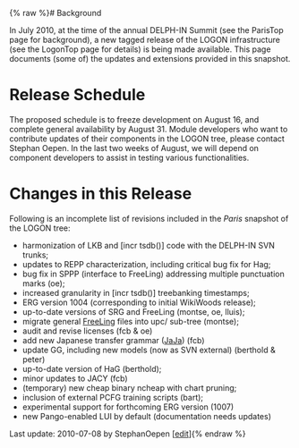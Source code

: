 {% raw %}# Background

In July 2010, at the time of the annual DELPH-IN Summit (see the
ParisTop page for background), a new tagged release of the
LOGON infrastructure (see the LogonTop page for details) is
being made available. This page documents (some of) the updates and
extensions provided in this snapshot.

# Release Schedule

The proposed schedule is to freeze development on August 16, and
complete general availability by August 31. Module developers who want
to contribute updates of their components in the LOGON tree, please
contact Stephan Oepen. In the last two weeks of August, we will depend
on component developers to assist in testing various functionalities.

# Changes in this Release

Following is an incomplete list of revisions included in the *Paris*
snapshot of the LOGON tree:

- harmonization of LKB and \[incr tsdb()\] code with the DELPH-IN SVN
trunks;
- updates to REPP characterization, including critical bug fix for
Hag;
- bug fix in SPPP (interface to FreeLing) addressing multiple
punctuation marks (oe);
- increased granularity in \[incr tsdb()\] treebanking timestamps;
- ERG version 1004 (corresponding to initial WikiWoods
release);
- up-to-date versions of SRG and FreeLing (montse, oe, lluis);
- migrate general [FreeLing](/FreeLing) files into upc/ sub-tree
(montse);
- audit and revise licenses (fcb & oe)
- add new Japanese transfer grammar ([JaJa](/JaJa)) (fcb)
- update GG, including new models (now as SVN external) (berthold &
peter)
- up-to-date version of HaG (berthold);
- minor updates to JACY (fcb)
- (temporary) new cheap binary ncheap with chart pruning;
- inclusion of external PCFG training scripts (bart);
- experimental support for forthcoming ERG version (1007)
- new Pango-enabled LUI by default (documentation needs updates)

Last update: 2010-07-08 by StephanOepen [[edit](https://github.com/delph-in/docs/wiki/LogonParis/_edit)]{% endraw %}
